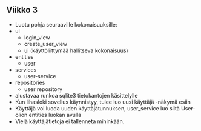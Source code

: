 ## Viikko 3
- Luotu pohja seuraaville kokonaisuuksille:
- ui
	- login_view
	- create_user_view
	- ui (käyttöliittymää hallitseva kokonaisuus)
- entities
	- user
- services
	- user-service
- repositories
	- user repository
- alustavaa runkoa sqlite3 tietokantojen käsittelylle
- Kun lihasloki sovellus käynnistyy, tulee luo uusi käyttäjä -näkymä esiin
- Käyttäjä voi luoda uuden käyttäjätunnuksen, user_service luo siitä User-olion entities luokan avulla
- Vielä käyttäjätietoja ei tallenneta mihinkään.
